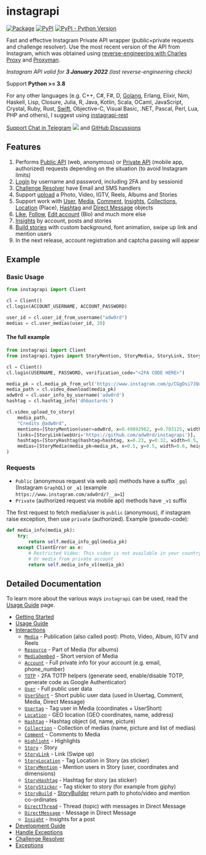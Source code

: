 # instagrapi

[![Package](https://github.com/adw0rd/instagrapi/actions/workflows/python-package.yml/badge.svg?branch=master)](https://github.com/adw0rd/instagrapi/actions/workflows/python-package.yml)
[![PyPI](https://img.shields.io/pypi/v/instagrapi)][pypi]
[![PyPI - Python Version](https://img.shields.io/pypi/pyversions/instagrapi)][pypi]

Fast and effective Instagram Private API wrapper (public+private requests and challenge resolver). Use the most recent version of the API from Instagram, which was obtained using [reverse-engineering with Charles Proxy](https://adw0rd.com/2020/03/26/sniffing-instagram-charles-proxy/en/) and [Proxyman](https://proxyman.io/).

*Instagram API valid for **3 January 2022** (last reverse-engineering check)*

Support **Python >= 3.8**

For any other languages (e.g. C++, C#, F#, D, [Golang](https://github.com/adw0rd/instagrapi-rest/tree/main/golang), Erlang, Elixir, Nim, Haskell, Lisp, Closure, Julia, R, Java, Kotlin, Scala, OCaml, JavaScript, Crystal, Ruby, Rust, [Swift](https://github.com/adw0rd/instagrapi-rest/tree/main/swift), Objective-C, Visual Basic, .NET, Pascal, Perl, Lua, PHP and others), I suggest using [instagrapi-rest](https://github.com/adw0rd/instagrapi-rest)

[Support Chat in Telegram](https://t.me/instagrapi)
![](https://gist.githubusercontent.com/m8rge/4c2b36369c9f936c02ee883ca8ec89f1/raw/c03fd44ee2b63d7a2a195ff44e9bb071e87b4a40/telegram-single-path-24px.svg) and [GitHub Discussions](https://github.com/adw0rd/instagrapi/discussions)

## Features

1. Performs [Public API](https://adw0rd.github.io/instagrapi/usage-guide/fundamentals.html) (web, anonymous) or [Private API](https://adw0rd.github.io/instagrapi/usage-guide/fundamentals.html) (mobile app, authorized) requests depending on the situation (to avoid Instagram limits)
2. [Login](https://adw0rd.github.io/instagrapi/usage-guide/interactions.html) by username and password, including 2FA and by sessionid
3. [Challenge Resolver](https://adw0rd.github.io/instagrapi/usage-guide/challenge_resolver.html) have Email and SMS handlers
4. Support [upload](https://adw0rd.github.io/instagrapi/usage-guide/media.html) a Photo, Video, IGTV, Reels, Albums and Stories
5. Support work with [User](https://adw0rd.github.io/instagrapi/usage-guide/user.html), [Media](https://adw0rd.github.io/instagrapi/usage-guide/media.html), [Comment](https://adw0rd.github.io/instagrapi/usage-guide/comment.html), [Insights](https://adw0rd.github.io/instagrapi/usage-guide/insight.html), [Collections](https://adw0rd.github.io/instagrapi/usage-guide/collection.html), [Location](https://adw0rd.github.io/instagrapi/usage-guide/location.html) (Place), [Hashtag](https://adw0rd.github.io/instagrapi/usage-guide/hashtag.html) and [Direct Message](https://adw0rd.github.io/instagrapi/usage-guide/direct.html) objects
6. [Like](https://adw0rd.github.io/instagrapi/usage-guide/media.html), [Follow](https://adw0rd.github.io/instagrapi/usage-guide/user.html), [Edit account](https://adw0rd.github.io/instagrapi/usage-guide/account.html) (Bio) and much more else
7. [Insights](https://adw0rd.github.io/instagrapi/usage-guide/insight.html) by account, posts and stories
8. [Build stories](https://adw0rd.github.io/instagrapi/usage-guide/story.html) with custom background, font animation, swipe up link and mention users
9. In the next release, account registration and captcha passing will appear

## Example

### Basic Usage

``` python
from instagrapi import Client

cl = Client()
cl.login(ACCOUNT_USERNAME, ACCOUNT_PASSWORD)

user_id = cl.user_id_from_username("adw0rd")
medias = cl.user_medias(user_id, 20)
```

#### The full example

``` python
from instagrapi import Client
from instagrapi.types import StoryMention, StoryMedia, StoryLink, StoryHashtag

cl = Client()
cl.login(USERNAME, PASSWORD, verification_code="<2FA CODE HERE>")

media_pk = cl.media_pk_from_url('https://www.instagram.com/p/CGgDsi7JQdS/')
media_path = cl.video_download(media_pk)
adw0rd = cl.user_info_by_username('adw0rd')
hashtag = cl.hashtag_info('dhbastards')

cl.video_upload_to_story(
    media_path,
    "Credits @adw0rd",
    mentions=[StoryMention(user=adw0rd, x=0.49892962, y=0.703125, width=0.8333333333333334, height=0.125)],
    links=[StoryLink(webUri='https://github.com/adw0rd/instagrapi')],
    hashtags=[StoryHashtag(hashtag=hashtag, x=0.23, y=0.32, width=0.5, height=0.22)],
    medias=[StoryMedia(media_pk=media_pk, x=0.5, y=0.5, width=0.6, height=0.8)]
)
```

### Requests

* `Public` (anonymous request via web api) methods have a suffix `_gql` (Instagram `GraphQL`) or `_a1` (example `https://www.instagram.com/adw0rd/?__a=1`)
* `Private` (authorized request via mobile api) methods have `_v1` suffix

The first request to fetch media/user is `public` (anonymous), if instagram raise exception, then use `private` (authorized).
Example (pseudo-code):

``` python
def media_info(media_pk):
    try:
        return self.media_info_gql(media_pk)
    except ClientError as e:
        # Restricted Video: This video is not available in your country.
        # Or media from private account
        return self.media_info_v1(media_pk)
```

## Detailed Documentation

To learn more about the various ways `instagrapi` can be used, read the [Usage Guide](usage-guide/fundamentals.md) page.

* [Getting Started](getting-started.md)
* [Usage Guide](usage-guide/fundamentals.md)
* [Interactions](usage-guide/interactions.md)
  * [`Media`](usage-guide/media.md) - Publication (also called post): Photo, Video, Album, IGTV and Reels
  * [`Resource`](usage-guide/media.md) - Part of Media (for albums)
  * [`MediaOembed`](usage-guide/media.md) - Short version of Media
  * [`Account`](usage-guide/account.md) - Full private info for your account (e.g. email, phone_number)
  * [`TOTP`](usage-guide/totp.md) - 2FA TOTP helpers (generate seed, enable/disable TOTP, generate code as Google Authenticator)
  * [`User`](usage-guide/user.md) - Full public user data
  * [`UserShort`](usage-guide/user.md) - Short public user data (used in Usertag, Comment, Media, Direct Message)
  * [`Usertag`](usage-guide/user.md) - Tag user in Media (coordinates + UserShort)
  * [`Location`](usage-guide/location.md) - GEO location (GEO coordinates, name, address)
  * [`Hashtag`](usage-guide/hashtag.md) - Hashtag object (id, name, picture)
  * [`Collection`](usage-guide/collection.md) - Collection of medias (name, picture and list of medias)
  * [`Comment`](usage-guide/comment.md) - Comments to Media
  * [`Highlight`](usage-guide/highlight.md) - Highlights
  * [`Story`](usage-guide/story.md) - Story
  * [`StoryLink`](usage-guide/story.md) - Link (Swipe up)
  * [`StoryLocation`](usage-guide/story.md) - Tag Location in Story (as sticker)
  * [`StoryMention`](usage-guide/story.md) - Mention users in Story (user, coordinates and dimensions)
  * [`StoryHashtag`](usage-guide/story.md) - Hashtag for story (as sticker)
  * [`StorySticker`](usage-guide/story.md) - Tag sticker to story (for example from giphy)
  * [`StoryBuild`](usage-guide/story.md) - [StoryBuilder](https://github.com/adw0rd/instagrapi/blob/master/instagrapi/story.py) return path to photo/video and mention co-ordinates
  * [`DirectThread`](usage-guide/direct.md) - Thread (topic) with messages in Direct Message
  * [`DirectMessage`](usage-guide/direct.md) - Message in Direct Message
  * [`Insight`](usage-guide/insight.md) - Insights for a post
* [Development Guide](development-guide.md)
* [Handle Exceptions](usage-guide/handle_exception.md)
* [Challenge Resolver](usage-guide/challenge_resolver.md)
* [Exceptions](exceptions.md)

[ci]: https://github.com/adw0rd/instagrapi/actions
[pypi]: https://pypi.org/project/instagrapi/
